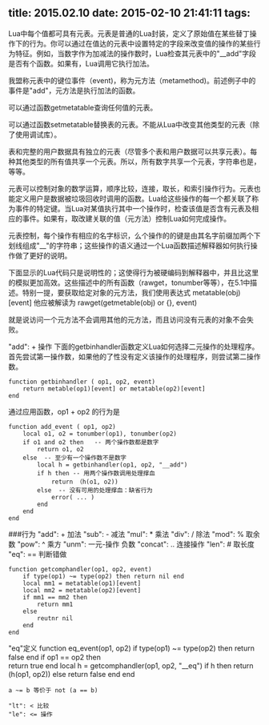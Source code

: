 title: 2015.02.10
date: 2015-02-10 21:41:11
tags:
---






































Lua中每个值都可具有元表。元表是普通的Lua封装，定义了原始值在某些替丁操作下的行为。你可以通过在值达的元表中设置特定的字段来改变值的操作的某些行为特征。例如，当数字作为加减法的操作数时，Lua检查其元表中的"__add"字段是否有个函数。如果有，Lua调用它执行加法。

我盟称元表中的键位事件（event)，称为元方法（metamethod)。前述例子中的事件是"add"，元方法是执行加法的函数。

可以通过函数getmetatable查询任何值的元表。

可以通过函数setmetatable替换表的元表。不能从Lua中改变其他类型的元表（除了使用调试库）。

表和完整的用户数据具有独立的元表（尽管多个表和用户数据可以共享元表）。每种其他类型的所有值共享一个元表。所以，所有数字共享一个元表，字符串也是，等等。

元表可以控制对象的数学运算，顺序比较，连接，取长，和索引操作行为。元表也能定义用户是数据被垃圾回收时调用的函数。Lua给这些操作的每一个都关联了称为事件的特定键。当Lua对某值执行其中一个操作时，检查该值是否含有元表及相应的事件。如果有，取改建关联的值（元方法）控制Lua如何完成操作。

元表控制，每个操作有相应的名字标识，么个操作的的键是由其名字前缀加两个下划线组成"__"的字符串；这些操作的语义通过一个Lua函数描述解释器如何执行操作做了更好的说明。

下面显示的Lua代码只是说明性的；这使得行为被硬编码到解释器中，并且比这里的模拟更加高效。这些描述中的所有函数（rawget，tonumber等等），在5.1中描述。特别一提，要获取给定对象的元方法，我们使用表达式
metatable(obj)[event]
他应被解读为
rawget(getmetable(obj) or {}, event)

就是说访问一个元方法不会调用其他的元方法，而且访问没有元表的对象不会失败。

"add": + 操作
下面的getbinhandler函数定义Lua如何选择二元操作的处理程序。首先尝试第一操作数，如果他的了性没有定义该操作的处理程序，则尝试第二操作数。
```
function getbinhandler ( op1, op2, event)
	return metable(op1)[event] or metatable(op2)[event]
end
```
通过应用函数，op1 + op2 的行为是
```
function add_event ( op1, op2)
	local o1, o2 = tonumber(op1), tonumber(op2)
	if o1 and o2 then  	-- 两个操作数都是数字
		return o1, o2
	else  -- 至少有一个操作数不是数字
		local h = getbinhandler(op1, op2, "__add")
		if h then -- 用两个操作数调用处理撑血
			return （h(o1, o2))
		else  -- 没有可用的处理撑血：缺省行为
			error( ... )
		end
	end
end
```

###行为
"add": + 加法
"sub": - 减法
"mul": * 乘法
"div": / 除法
"mod": % 取余数
"pow": ^ 乘方
"unm": 一元-操作 负数
"concat": .. 连接操作
"len": # 取长度
"eq": == 判断错做
```
function getcomphandler(op1, op2, event)
	if type(op1) ~= type(op2) then return nil end
	local mm1 = metatable(op1)[event]
	local mm2 = metatable(op2)[event]
	if mm1 == mm2 then
		return mm1 
	else
		reutnr nil
	end
end
```
"eq"定义
function eq_event(op1, op2)
	if type(op1) ~= type(op2) then 
		return false
	end
	if op1 == op2 then  
		return true 
	end
	local h = getcomphandler(op1, op2, "__eq")
	if h then 
		return (h(op1, op2))
	else
		return false
	end
end
```
a ~= b 等价于 not (a == b)

"lt": < 比较
"le": <= 操作






































